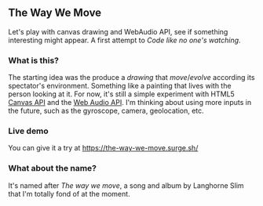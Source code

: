 ## The Way We Move

Let's play with canvas drawing and WebAudio API, see if something interesting might appear.
A first attempt to _Code like no one's watching_.

### What is this?

The starting idea was the produce a _drawing_ that _move_/_evolve_ according its spectator's environment.
Something like a painting that lives with the person looking at it.
For now, it's still a simple experiment with HTML5 [Canvas API](https://developer.mozilla.org/en-US/docs/Web/API/Canvas_API) and the [Web Audio API](https://developer.mozilla.org/en-US/docs/Web/API/Web_Audio_API).
I'm thinking about using more inputs in the future, such as the gyroscope, camera, geolocation, etc.

### Live demo

You can give it a try at https://the-way-we-move.surge.sh/

### What about the name?

It's named after _The way we move_, a song and album by Langhorne Slim that I'm totally fond of at the moment.

